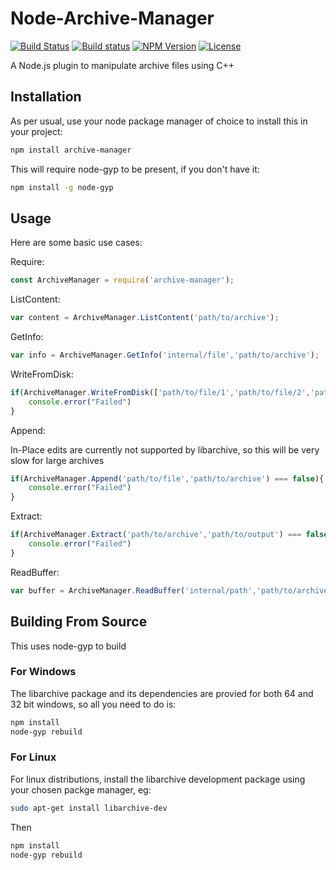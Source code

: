 # Node-Archive-Manager
[![Build Status](https://travis-ci.org/LordDeimos/Node-Archive-Manager.svg?branch=master)](https://travis-ci.org/LordDeimos/Node-Archive-Manager)
[![Build status](https://ci.appveyor.com/api/projects/status/9p5qxv6vqd539iyo?svg=true)](https://ci.appveyor.com/project/LordDeimos/node-archive-manager)
[![NPM Version](https://img.shields.io/npm/v/archive-manager.svg)](https://www.npmjs.com/package/archive-manager)
[![License](https://img.shields.io/github/license/LordDeimos/Node-Archive-Manager.svg)](https://github.com/LordDeimos/Node-Archive-Manager/blob/master/LICENSE)

A Node.js plugin to manipulate archive files using C++

## Installation
As per usual, use your node package manager of choice to install this in your project:
```sh
npm install archive-manager
```
This will require node-gyp to be present, if you don't have it:
```sh
npm install -g node-gyp
```
## Usage
Here are some basic use cases:

Require:
```js
const ArchiveManager = require('archive-manager');
```

ListContent:
```js
var content = ArchiveManager.ListContent('path/to/archive');

```

GetInfo:
```js
var info = ArchiveManager.GetInfo('internal/file','path/to/archive');
```

WriteFromDisk:
```js
if(ArchiveManager.WriteFromDisk(['path/to/file/1','path/to/file/2','path/to/file/3'],'path/to/archive') === false){
    console.error("Failed")
}
```

Append:

In-Place edits are currently not supported by libarchive, so this will be very slow for large archives
```js
if(ArchiveManager.Append('path/to/file','path/to/archive') === false){
    console.error("Failed")
}
```

Extract:
```js
if(ArchiveManager.Extract('path/to/archive','path/to/output') === false){
    console.error("Failed")
}
```

ReadBuffer:
```js
var buffer = ArchiveManager.ReadBuffer('internal/path','path/to/archive');
```

## Building From Source
This uses node-gyp to build

### For Windows
The libarchive package and its dependencies are provied for both 64 and 32 bit windows, so all you need to do is:
```powershell
npm install
node-gyp rebuild
```
### For Linux
For linux distributions, install the libarchive development package using your chosen packge manager, eg:
```sh
sudo apt-get install libarchive-dev
```

Then
```sh
npm install
node-gyp rebuild
```
